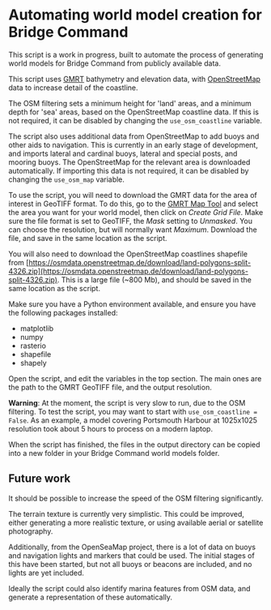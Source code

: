 # Automating world model creation for Bridge Command 
This script is a work in progress, built to automate
the process of generating world models for Bridge 
Command from publicly available data.

This script uses [GMRT](https://www.gmrt.org/) 
bathymetry and elevation data, with 
[OpenStreetMap](https://www.openstreetmap.org/) 
data to increase detail of the coastline.

The OSM filtering sets a minimum height for 'land' 
areas, and a minimum depth for 'sea' areas, based
on the OpenStreetMap coastline data. If this is not
required, it can be disabled by changing the 
`use_osm_coastline` variable.

The script also uses additional data from OpenStreetMap 
to add buoys and other aids to navigation. This is 
currently in an early stage of development, and imports 
lateral and cardinal buoys, lateral and special posts,
and mooring buoys. The OpenStreetMap for the relevant
area is downloaded automatically. If importing this
data is not required, it can be disabled by changing
the `use_osm_map` variable.

To use the script, you will need to download the 
GMRT data for the area of interest in GeoTIFF format.
To do this, go to the [GMRT Map Tool](https://www.gmrt.org/GMRTMapTool/)
and select the area you want for your world model, 
then click on *Create Grid File*. Make sure the file
format is set to GeoTIFF, the *Mask* setting to 
*Unmasked*. You can choose the resolution, but will 
normally want *Maximum*. Download the file, and save
in the same location as the script.

You will also need to download the OpenStreetMap
coastlines shapefile from 
[https://osmdata.openstreetmap.de/download/land-polygons-split-4326.zip](https://osmdata.openstreetmap.de/download/land-polygons-split-4326.zip).
This is a large file (~800 Mb), and should be saved
in the same location as the script.

Make sure you have a Python environment available, 
and ensure you have the following packages installed:
- matplotlib
- numpy
- rasterio
- shapefile
- shapely

Open the script, and edit the variables in the top
section. The main ones are the path to the GMRT 
GeoTIFF file, and the output resolution.

**Warning**:
At the moment, the script is very slow to run, due
to the OSM filtering. To test the script, you may 
want to start with `use_osm_coastline = False`. 
As an example, a model covering Portsmouth Harbour at 
1025x1025 resolution took about 5 hours to process on a
modern laptop.

When the script has finished, the files in the output
directory can be copied into a new folder in your
Bridge Command world models folder.

## Future work
It should be possible to increase the speed of the
OSM filtering significantly.

The terrain texture is currently very simplistic. 
This could be improved, either generating a more
realistic texture, or using available aerial or
satellite photography.

Additionally, from the OpenSeaMap project, there is
a lot of data on buoys and navigation lights and 
markers that could be used. The initial stages of 
this have been started, but not all buoys or beacons
are included, and no lights are yet included.

Ideally the script could also identify marina
features from OSM data, and generate a representation
of these automatically.